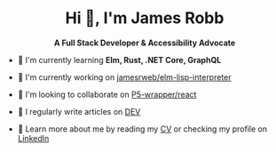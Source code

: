 <h1 align="center">Hi 👋, I'm James Robb</h1>
<p align="center"><strong>A Full Stack Developer & Accessibility Advocate</strong></p>

- 🌱 I'm currently learning **Elm, Rust, .NET Core, GraphQL**

- 🔭 I'm currently working on [jamesrweb/elm-lisp-interpreter](https://github.com/jamesrweb/elm-lisp-interpreter)

- 👯 I'm looking to collaborate on [P5-wrapper/react](https://github.com/jamesrweb/p5-wrapper/react)

- 📝 I regularly write articles on [DEV](https://dev.to/jamesrweb)

- 📄 Learn more about me by reading my [CV](https://github.com/jamesrweb/jamesrweb/blob/master/cv.md) or checking my profile on [LinkedIn](https://www.linkedin.com/in/jamesrobbweb/)
